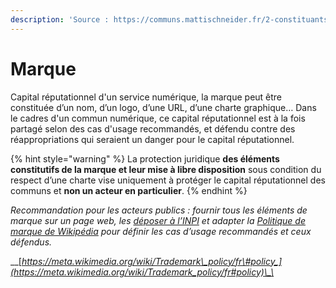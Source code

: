 ```yaml
---
description: 'Source : https://communs.mattischneider.fr/2-constituants/5-marque'
---
```


# Marque

Capital réputationnel d'un service numérique, la marque peut être constituée d’un nom, d’un logo, d’une URL, d’une charte graphique… Dans le cadres d'un commun numérique, ce capital réputationnel est à la fois partagé selon des cas d'usage recommandés, et défendu contre des réappropriations qui seraient un danger pour le capital réputationnel.

{% hint style="warning" %}
La protection juridique **des éléments constitutifs de la marque et leur mise à libre disposition** sous condition du respect d’une charte vise uniquement à protéger le capital réputationnel des communs et **non un acteur en particulier**.
{% endhint %}

_Recommandation pour les acteurs publics : fournir tous les éléments de marque sur un page web, les_ [_déposer à l’INPI_](https://www.inpi.fr/fr/services-et-prestations/depot-de-marque-en-ligne) _et adapter la_ [_Politique de marque de Wikipédia_](https://meta.wikimedia.org/wiki/Trademark_policy/fr#policy) _pour définir les cas d’usage recommandés et ceux défendus._ 

\_\_[_https://meta.wikimedia.org/wiki/Trademark\_policy/fr\#policy_](https://meta.wikimedia.org/wiki/Trademark_policy/fr#policy)\_\_

